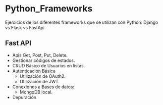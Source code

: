 # Python_Frameworks

Ejercicios de los diferentes frameworks que se utilizan con Python: Django vs Flask vs FastApi

## Fast API

- Apis Get, Post, Put, Delete.
- Gestionar códigos de estados.
- CRUD Básico de Usuarios en listas.
- Autenticación Básica
  - Utilización de OAuth2.
  - Utilización de JWT.
- Conexiones a Bases de datos:
  - MongoDB local.
- Depuración.
